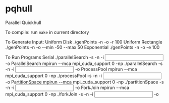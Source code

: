 # pqhull
Parallel Quickhull



To compile:
run `make` in current directory

To Generate Input:
    Uniform Disk
        ./genPoints -n <number of points> -o <outfile> -r 100
    Uniform Rectangle
        ./genPoints -n <number of points> -o <outfile> --min -50 --max 50
    Exponential
        ./genPoints -n <number of points> -o <outfile> -e 100

To Run Programs
    Serial
        ./parallelSearch -s -n <number of points> -i <input file> -o <outfile>
    ParallelSearch
        mpirun --mca mpi_cuda_support 0 -np <number of processes> ./parallelSearch -s -n <number of points> -i <input file> -o <outfile>
    ProcessPool
        mpirun --mca mpi_cuda_support 0 -np <number of processes> ./processPool -s -n <number of points> -i <input file> -o <outfile>
    PartitionSpace
        mpirun --mca mpi_cuda_support 0 -np <number of processes> ./partitionSpace -s -n <number of points> -i <input file> -o <outfile>
    ForkJoin
        mpirun --mca mpi_cuda_support 0 -np <number of processes> ./forkJoin -s -n <number of points> -i <input file> -o <outfile>
